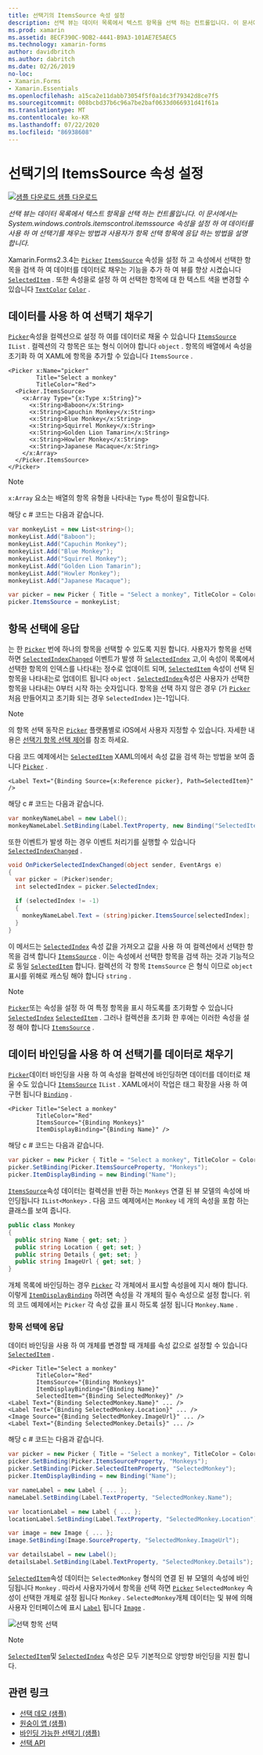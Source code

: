 ```yaml
---
title: 선택기의 ItemsSource 속성 설정
description: 선택 뷰는 데이터 목록에서 텍스트 항목을 선택 하는 컨트롤입니다. 이 문서에서는 System.windows.controls.itemscontrol.itemssource 속성을 설정 하 여 데이터를 사용 하 여 선택기를 채우는 방법과 사용자가 항목 선택 항목에 응답 하는 방법을 설명 합니다.
ms.prod: xamarin
ms.assetid: 8ECF390C-9DB2-4441-B9A3-101AE7E5AEC5
ms.technology: xamarin-forms
author: davidbritch
ms.author: dabritch
ms.date: 02/26/2019
no-loc:
- Xamarin.Forms
- Xamarin.Essentials
ms.openlocfilehash: a15ca2e11dabb73054f5f0a1dc3f79342d8ce7f5
ms.sourcegitcommit: 008bcbd37b6c96a7be2baf0633d066931d41f61a
ms.translationtype: MT
ms.contentlocale: ko-KR
ms.lasthandoff: 07/22/2020
ms.locfileid: "86938608"
---
```

# <a name="setting-a-pickers-itemssource-property"></a>선택기의 ItemsSource 속성 설정

[![샘플 다운로드](~/media/shared/download.png) 샘플 다운로드](https://docs.microsoft.com/samples/xamarin/xamarin-forms-samples/userinterface-monkeyapppicker)

_선택 뷰는 데이터 목록에서 텍스트 항목을 선택 하는 컨트롤입니다. 이 문서에서는 System.windows.controls.itemscontrol.itemssource 속성을 설정 하 여 데이터를 사용 하 여 선택기를 채우는 방법과 사용자가 항목 선택 항목에 응답 하는 방법을 설명 합니다._

Xamarin.Forms2.3.4는 [`Picker`](xref:Xamarin.Forms.Picker) [`ItemsSource`](xref:Xamarin.Forms.Picker.ItemsSource) 속성을 설정 하 고 속성에서 선택한 항목을 검색 하 여 데이터를 데이터로 채우는 기능을 추가 하 여 뷰를 향상 시켰습니다 [`SelectedItem`](xref:Xamarin.Forms.Picker.SelectedItem) . 또한 속성을로 설정 하 여 선택한 항목에 대 한 텍스트 색을 변경할 수 있습니다 [`TextColor`](xref:Xamarin.Forms.Picker.TextColor) [`Color`](xref:Xamarin.Forms.Color) .

## <a name="populating-a-picker-with-data"></a>데이터를 사용 하 여 선택기 채우기

[`Picker`](xref:Xamarin.Forms.Picker)속성을 컬렉션으로 설정 하 여를 데이터로 채울 수 있습니다 [`ItemsSource`](xref:Xamarin.Forms.Picker.ItemsSource) `IList` . 컬렉션의 각 항목은 또는 형식 이어야 합니다 `object` . 항목의 배열에서 속성을 초기화 하 여 XAML에 항목을 추가할 수 있습니다 `ItemsSource` .

```xaml
<Picker x:Name="picker"
        Title="Select a monkey"
        TitleColor="Red">
  <Picker.ItemsSource>
    <x:Array Type="{x:Type x:String}">
      <x:String>Baboon</x:String>
      <x:String>Capuchin Monkey</x:String>
      <x:String>Blue Monkey</x:String>
      <x:String>Squirrel Monkey</x:String>
      <x:String>Golden Lion Tamarin</x:String>
      <x:String>Howler Monkey</x:String>
      <x:String>Japanese Macaque</x:String>
    </x:Array>
  </Picker.ItemsSource>
</Picker>
```

> [!NOTE]
> `x:Array` 요소는 배열의 항목 유형을 나타내는 `Type` 특성이 필요합니다.

해당 c # 코드는 다음과 같습니다.

```csharp
var monkeyList = new List<string>();
monkeyList.Add("Baboon");
monkeyList.Add("Capuchin Monkey");
monkeyList.Add("Blue Monkey");
monkeyList.Add("Squirrel Monkey");
monkeyList.Add("Golden Lion Tamarin");
monkeyList.Add("Howler Monkey");
monkeyList.Add("Japanese Macaque");

var picker = new Picker { Title = "Select a monkey", TitleColor = Color.Red };
picker.ItemsSource = monkeyList;
```

## <a name="responding-to-item-selection"></a>항목 선택에 응답

는 한 [`Picker`](xref:Xamarin.Forms.Picker) 번에 하나의 항목을 선택할 수 있도록 지원 합니다. 사용자가 항목을 선택 하면 [`SelectedIndexChanged`](xref:Xamarin.Forms.Picker.SelectedIndexChanged) 이벤트가 발생 하 [`SelectedIndex`](xref:Xamarin.Forms.Picker.SelectedIndex) 고,이 속성이 목록에서 선택한 항목의 인덱스를 나타내는 정수로 업데이트 되며, [`SelectedItem`](xref:Xamarin.Forms.Picker.SelectedItem) 속성이 선택 된 항목을 나타내는로 업데이트 됩니다 `object` . [`SelectedIndex`](xref:Xamarin.Forms.Picker.SelectedIndex)속성은 사용자가 선택한 항목을 나타내는 0부터 시작 하는 숫자입니다. 항목을 선택 하지 않은 경우 (가 [`Picker`](xref:Xamarin.Forms.Picker) 처음 만들어지고 초기화 되는 경우 `SelectedIndex` )는-1입니다.

> [!NOTE]
> 의 항목 선택 동작은 [`Picker`](xref:Xamarin.Forms.Picker) 플랫폼별로 iOS에서 사용자 지정할 수 있습니다. 자세한 내용은 [선택기 항목 선택 제어](~/xamarin-forms/platform/ios/picker-selection.md)를 참조 하세요.

다음 코드 예제에서는 [`SelectedItem`](xref:Xamarin.Forms.Picker.SelectedItem) XAML의에서 속성 값을 검색 하는 방법을 보여 줍니다 [`Picker`](xref:Xamarin.Forms.Picker) .

```xaml
<Label Text="{Binding Source={x:Reference picker}, Path=SelectedItem}" />
```

해당 c # 코드는 다음과 같습니다.

```csharp
var monkeyNameLabel = new Label();
monkeyNameLabel.SetBinding(Label.TextProperty, new Binding("SelectedItem", source: picker));
```

또한 이벤트가 발생 하는 경우 이벤트 처리기를 실행할 수 있습니다 [`SelectedIndexChanged`](xref:Xamarin.Forms.Picker.SelectedIndexChanged) .

```csharp
void OnPickerSelectedIndexChanged(object sender, EventArgs e)
{
  var picker = (Picker)sender;
  int selectedIndex = picker.SelectedIndex;

  if (selectedIndex != -1)
  {
    monkeyNameLabel.Text = (string)picker.ItemsSource[selectedIndex];
  }
}
```

이 메서드는 [`SelectedIndex`](xref:Xamarin.Forms.Picker.SelectedIndex) 속성 값을 가져오고 값을 사용 하 여 컬렉션에서 선택한 항목을 검색 합니다 [`ItemsSource`](xref:Xamarin.Forms.Picker.ItemsSource) . 이는 속성에서 선택한 항목을 검색 하는 것과 기능적으로 동일 [`SelectedItem`](xref:Xamarin.Forms.Picker.SelectedItem) 합니다. 컬렉션의 각 항목 `ItemsSource` 은 형식 이므로 `object` 표시를 위해로 캐스팅 해야 합니다 `string` .

> [!NOTE]
> [`Picker`](xref:Xamarin.Forms.Picker)또는 속성을 설정 하 여 특정 항목을 표시 하도록를 초기화할 수 있습니다 [`SelectedIndex`](xref:Xamarin.Forms.Picker.SelectedIndex) [`SelectedItem`](xref:Xamarin.Forms.Picker.SelectedItem) . 그러나 컬렉션을 초기화 한 후에는 이러한 속성을 설정 해야 합니다 [`ItemsSource`](xref:Xamarin.Forms.Picker.ItemsSource) .

## <a name="populating-a-picker-with-data-using-data-binding"></a>데이터 바인딩을 사용 하 여 선택기를 데이터로 채우기

[`Picker`](xref:Xamarin.Forms.Picker)데이터 바인딩을 사용 하 여 속성을 컬렉션에 바인딩하면 데이터를 데이터로 채울 수도 있습니다 [`ItemsSource`](xref:Xamarin.Forms.Picker.ItemsSource) `IList` . XAML에서이 작업은 태그 확장을 사용 하 여 구현 됩니다 [`Binding`](xref:Xamarin.Forms.Xaml.BindingExtension) .

```xaml
<Picker Title="Select a monkey"
        TitleColor="Red"
        ItemsSource="{Binding Monkeys}"
        ItemDisplayBinding="{Binding Name}" />
```

해당 c # 코드는 다음과 같습니다.

```csharp
var picker = new Picker { Title = "Select a monkey", TitleColor = Color.Red };
picker.SetBinding(Picker.ItemsSourceProperty, "Monkeys");
picker.ItemDisplayBinding = new Binding("Name");
```

[`ItemsSource`](xref:Xamarin.Forms.Picker.ItemsSource)속성 데이터는 컬렉션을 반환 하는 `Monkeys` 연결 된 뷰 모델의 속성에 바인딩됩니다 `IList<Monkey>` . 다음 코드 예제에서는 `Monkey` 네 개의 속성을 포함 하는 클래스를 보여 줍니다.

```csharp
public class Monkey
{
  public string Name { get; set; }
  public string Location { get; set; }
  public string Details { get; set; }
  public string ImageUrl { get; set; }
}
```

개체 목록에 바인딩하는 경우 [`Picker`](xref:Xamarin.Forms.Picker) 각 개체에서 표시할 속성을에 지시 해야 합니다. 이렇게 [`ItemDisplayBinding`](xref:Xamarin.Forms.Picker.ItemDisplayBinding) 하려면 속성을 각 개체의 필수 속성으로 설정 합니다. 위의 코드 예제에서는 `Picker` 각 속성 값을 표시 하도록 설정 됩니다 `Monkey.Name` .

### <a name="responding-to-item-selection"></a>항목 선택에 응답

데이터 바인딩을 사용 하 여 개체를 변경할 때 개체를 속성 값으로 설정할 수 있습니다 [`SelectedItem`](xref:Xamarin.Forms.Picker.SelectedItem) .

```xaml
<Picker Title="Select a monkey"
        TitleColor="Red"
        ItemsSource="{Binding Monkeys}"
        ItemDisplayBinding="{Binding Name}"
        SelectedItem="{Binding SelectedMonkey}" />
<Label Text="{Binding SelectedMonkey.Name}" ... />
<Label Text="{Binding SelectedMonkey.Location}" ... />
<Image Source="{Binding SelectedMonkey.ImageUrl}" ... />
<Label Text="{Binding SelectedMonkey.Details}" ... />
```

해당 c # 코드는 다음과 같습니다.

```csharp
var picker = new Picker { Title = "Select a monkey", TitleColor = Color.Red };
picker.SetBinding(Picker.ItemsSourceProperty, "Monkeys");
picker.SetBinding(Picker.SelectedItemProperty, "SelectedMonkey");
picker.ItemDisplayBinding = new Binding("Name");

var nameLabel = new Label { ... };
nameLabel.SetBinding(Label.TextProperty, "SelectedMonkey.Name");

var locationLabel = new Label { ... };
locationLabel.SetBinding(Label.TextProperty, "SelectedMonkey.Location");

var image = new Image { ... };
image.SetBinding(Image.SourceProperty, "SelectedMonkey.ImageUrl");

var detailsLabel = new Label();
detailsLabel.SetBinding(Label.TextProperty, "SelectedMonkey.Details");
```

[`SelectedItem`](xref:Xamarin.Forms.Picker.SelectedItem)속성 데이터는 `SelectedMonkey` 형식의 연결 된 뷰 모델의 속성에 바인딩됩니다 `Monkey` . 따라서 사용자가에서 항목을 선택 하면 [`Picker`](xref:Xamarin.Forms.Picker) `SelectedMonkey` 속성이 선택한 개체로 설정 됩니다 `Monkey` . `SelectedMonkey`개체 데이터는 및 뷰에 의해 사용자 인터페이스에 표시 [`Label`](xref:Xamarin.Forms.Label) 됩니다 [`Image`](xref:Xamarin.Forms.Image) .

![선택 항목 선택](populating-itemssource-images/monkeys.png)

> [!NOTE]
> [`SelectedItem`](xref:Xamarin.Forms.Picker.SelectedItem)및 [`SelectedIndex`](xref:Xamarin.Forms.Picker.SelectedIndex) 속성은 모두 기본적으로 양방향 바인딩을 지원 합니다.

## <a name="related-links"></a>관련 링크

- [선택 데모 (샘플)](https://docs.microsoft.com/samples/xamarin/xamarin-forms-samples/userinterface-pickerdemo)
- [원숭이 앱 (샘플)](https://docs.microsoft.com/samples/xamarin/xamarin-forms-samples/userinterface-monkeyapppicker)
- [바인딩 가능한 선택기 (샘플)](https://docs.microsoft.com/samples/xamarin/xamarin-forms-samples/userinterface-bindablepicker)
- [선택 API](xref:Xamarin.Forms.Picker)

